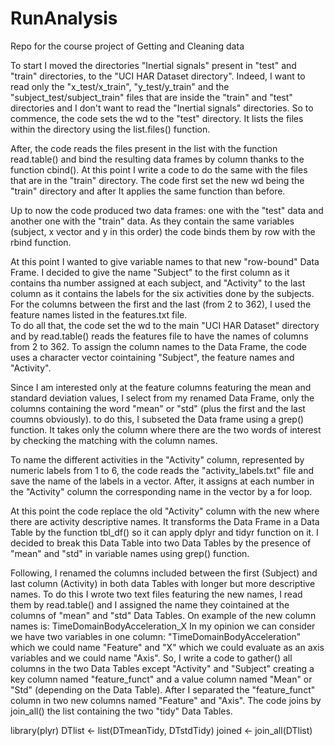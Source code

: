 # RunAnalysis
Repo for the course project of Getting and Cleaning data

To start I moved the directories "Inertial signals" present in "test" and "train" directories, to the "UCI HAR Dataset directory".
Indeed, I want to read only the "x_test/x_train", "y_test/y_train" and the "subject_test/subject_train" files that are inside the "train" and "test" directories and I don't want to read the "Inertial signals" directories. 
So to commence, the code sets the wd to the "test" directory. It lists the files within the directory using the list.files() function.

After, the code reads the files present in the list with the function read.table() and bind the resulting data frames by column thanks to the function cbind().
At this point I write a code to do the same with the files that are in the "train" directory.
The code first set the new wd being the "train" directory and after It applies the same function than before.

Up to now the code produced two data frames: one with the "test" data and another one with the "train" data.
As they contain the same variables (subject, x vector and y in this order) the code binds them by row with the rbind function. 

At this point I wanted to give variable names to that new "row-bound" Data Frame.
I decided to give the name "Subject" to the first column as it contains tha number assigned at each subject, and "Activity" to the last column as it contains the labels for the six activities done by the subjects. For the columns between the first and the last (from 2 to 362), I used the feature names listed in the features.txt file.  
To do all that, the code set the wd to the main "UCI HAR Dataset" directory and by read.table() reads the features file to have the names of columns from 2 to 362. 
To assign the column names to the Data Frame, the code uses a character vector cointaining "Subject", the feature names and "Activity".

Since I am interested only at the feature columns featuring the mean and standard deviation values, I select from my renamed Data Frame, only the columns containing the word "mean" or "std" (plus the first and the last coumns obviously). to do this, I subseted the Data frame using a grep() function. It takes only the column where there are the two words of interest by checking the matching with the column names.

To name the different activities in the "Activity" column, represented by numeric labels from 1 to 6, the code reads the "activity_labels.txt" file and save the name of the labels in a vector. After, it assigns at each number in the "Activity" column the corresponding name in the vector by a for loop.  

At this point the code replace the old "Activity" column with the new where there are activity descriptive names.
It transforms the Data Frame in a Data Table by the function tbl_df() so it can apply dplyr and tidyr function on it.
I decided to break this Data Table into two Data Tables by the presence of "mean" and "std" in variable names using grep() function. 

Following, I renamed the columns included between the first (Subject) and last column (Activity) in both data Tables with longer but more descriptive names. To do this I wrote two text files featuring the new names, I read them by read.table() and I assigned the name they cointained at the columns of "mean" and "std" Data Tables. 
On example of the new column names is: TimeDomainBodyAcceleration_X
In my opinion we can consider we have two variables in one column: "TimeDomainBodyAcceleration" which we could name "Feature" and "X" which we could evaluate as an axis variables and we could name "Axis".
So, I write a code to gather() all columns in the two Data Tables except "Activity" and "Subject" creating a key column named "feature_funct" and a value column named "Mean" or "Std" (depending on the Data Table). After I separated the "feature_funct" column in two new columns named "Feature" and "Axis".
The code joins by join_all() the list containing the two "tidy" Data Tables.


library(plyr)
DTlist <- list(DTmeanTidy, DTstdTidy)
joined <- join_all(DTlist)

